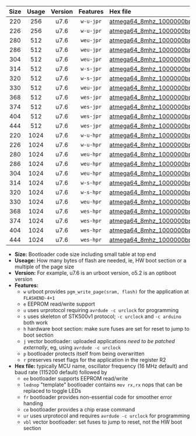 |Size|Usage|Version|Features|Hex file|
|:-:|:-:|:-:|:-:|:--|
|220|256|u7.6|`w-u-jpr`|[atmega64_8mhz_1000000bps_ur_vbl.hex](https://raw.githubusercontent.com/stefanrueger/urboot/main/atmega64_8mhz_1000000bps_ur_vbl.hex)|
|226|256|u7.6|`w-u-jpr`|[atmega64_8mhz_1000000bps_lednop_ur_vbl.hex](https://raw.githubusercontent.com/stefanrueger/urboot/main/atmega64_8mhz_1000000bps_lednop_ur_vbl.hex)|
|280|512|u7.6|`weu-jpr`|[atmega64_8mhz_1000000bps_ee_ur_vbl.hex](https://raw.githubusercontent.com/stefanrueger/urboot/main/atmega64_8mhz_1000000bps_ee_ur_vbl.hex)|
|286|512|u7.6|`weu-jpr`|[atmega64_8mhz_1000000bps_ee_lednop_ur_vbl.hex](https://raw.githubusercontent.com/stefanrueger/urboot/main/atmega64_8mhz_1000000bps_ee_lednop_ur_vbl.hex)|
|304|512|u7.6|`weu-jpr`|[atmega64_8mhz_1000000bps_ee_lednop_fr_ur_vbl.hex](https://raw.githubusercontent.com/stefanrueger/urboot/main/atmega64_8mhz_1000000bps_ee_lednop_fr_ur_vbl.hex)|
|314|512|u7.6|`w-s-jpr`|[atmega64_8mhz_1000000bps_vbl.hex](https://raw.githubusercontent.com/stefanrueger/urboot/main/atmega64_8mhz_1000000bps_vbl.hex)|
|320|512|u7.6|`w-s-jpr`|[atmega64_8mhz_1000000bps_lednop_vbl.hex](https://raw.githubusercontent.com/stefanrueger/urboot/main/atmega64_8mhz_1000000bps_lednop_vbl.hex)|
|330|512|u7.6|`weu-jpr`|[atmega64_8mhz_1000000bps_ee_lednop_fr_ce_ur_vbl.hex](https://raw.githubusercontent.com/stefanrueger/urboot/main/atmega64_8mhz_1000000bps_ee_lednop_fr_ce_ur_vbl.hex)|
|368|512|u7.6|`wes-jpr`|[atmega64_8mhz_1000000bps_ee_vbl.hex](https://raw.githubusercontent.com/stefanrueger/urboot/main/atmega64_8mhz_1000000bps_ee_vbl.hex)|
|374|512|u7.6|`wes-jpr`|[atmega64_8mhz_1000000bps_ee_lednop_vbl.hex](https://raw.githubusercontent.com/stefanrueger/urboot/main/atmega64_8mhz_1000000bps_ee_lednop_vbl.hex)|
|404|512|u7.6|`wes-jpr`|[atmega64_8mhz_1000000bps_ee_lednop_fr_vbl.hex](https://raw.githubusercontent.com/stefanrueger/urboot/main/atmega64_8mhz_1000000bps_ee_lednop_fr_vbl.hex)|
|444|512|u7.6|`wes-jpr`|[atmega64_8mhz_1000000bps_ee_lednop_fr_ce_vbl.hex](https://raw.githubusercontent.com/stefanrueger/urboot/main/atmega64_8mhz_1000000bps_ee_lednop_fr_ce_vbl.hex)|
|220|1024|u7.6|`w-u-hpr`|[atmega64_8mhz_1000000bps_ur.hex](https://raw.githubusercontent.com/stefanrueger/urboot/main/atmega64_8mhz_1000000bps_ur.hex)|
|226|1024|u7.6|`w-u-hpr`|[atmega64_8mhz_1000000bps_lednop_ur.hex](https://raw.githubusercontent.com/stefanrueger/urboot/main/atmega64_8mhz_1000000bps_lednop_ur.hex)|
|280|1024|u7.6|`weu-hpr`|[atmega64_8mhz_1000000bps_ee_ur.hex](https://raw.githubusercontent.com/stefanrueger/urboot/main/atmega64_8mhz_1000000bps_ee_ur.hex)|
|286|1024|u7.6|`weu-hpr`|[atmega64_8mhz_1000000bps_ee_lednop_ur.hex](https://raw.githubusercontent.com/stefanrueger/urboot/main/atmega64_8mhz_1000000bps_ee_lednop_ur.hex)|
|304|1024|u7.6|`weu-hpr`|[atmega64_8mhz_1000000bps_ee_lednop_fr_ur.hex](https://raw.githubusercontent.com/stefanrueger/urboot/main/atmega64_8mhz_1000000bps_ee_lednop_fr_ur.hex)|
|314|1024|u7.6|`w-s-hpr`|[atmega64_8mhz_1000000bps.hex](https://raw.githubusercontent.com/stefanrueger/urboot/main/atmega64_8mhz_1000000bps.hex)|
|320|1024|u7.6|`w-s-hpr`|[atmega64_8mhz_1000000bps_lednop.hex](https://raw.githubusercontent.com/stefanrueger/urboot/main/atmega64_8mhz_1000000bps_lednop.hex)|
|330|1024|u7.6|`weu-hpr`|[atmega64_8mhz_1000000bps_ee_lednop_fr_ce_ur.hex](https://raw.githubusercontent.com/stefanrueger/urboot/main/atmega64_8mhz_1000000bps_ee_lednop_fr_ce_ur.hex)|
|368|1024|u7.6|`wes-hpr`|[atmega64_8mhz_1000000bps_ee.hex](https://raw.githubusercontent.com/stefanrueger/urboot/main/atmega64_8mhz_1000000bps_ee.hex)|
|374|1024|u7.6|`wes-hpr`|[atmega64_8mhz_1000000bps_ee_lednop.hex](https://raw.githubusercontent.com/stefanrueger/urboot/main/atmega64_8mhz_1000000bps_ee_lednop.hex)|
|404|1024|u7.6|`wes-hpr`|[atmega64_8mhz_1000000bps_ee_lednop_fr.hex](https://raw.githubusercontent.com/stefanrueger/urboot/main/atmega64_8mhz_1000000bps_ee_lednop_fr.hex)|
|444|1024|u7.6|`wes-hpr`|[atmega64_8mhz_1000000bps_ee_lednop_fr_ce.hex](https://raw.githubusercontent.com/stefanrueger/urboot/main/atmega64_8mhz_1000000bps_ee_lednop_fr_ce.hex)|

- **Size:** Bootloader code size including small table at top end
- **Useage:** How many bytes of flash are needed, ie, HW boot section or a multiple of the page size
- **Version:** For example, u7.6 is an urboot version, o5.2 is an optiboot version
- **Features:**
  + `w` urboot provides `pgm_write_page(sram, flash)` for the application at `FLASHEND-4+1`
  + `e` EEPROM read/write support
  + `u` uses urprotocol requiring `avrdude -c urclock` for programming
  + `s` uses skeleton of STK500v1 protocol; `-c urclock` and `-c arduino` both work
  + `h` hardware boot section: make sure fuses are set for reset to jump to boot section
  + `j` vector bootloader: uploaded applications *need to be patched externally*, eg, using `avrdude -c urclock`
  + `p` bootloader protects itself from being overwritten
  + `r` preserves reset flags for the application in the register R2
- **Hex file:** typically MCU name, oscillator frequency (16 MHz default) and baud rate (115200 default) followed by
  + `ee` bootloader supports EEPROM read/write
  + `lednop` "template" bootloader contains `mov rx,rx` nops that can be replaced to toggle LEDs
  + `fr` bootloader provides non-essential code for smoother error handing
  + `ce` bootloader provides a chip erase command
  + `ur` uses urprotocol and requires `avrdude -c urclock` for programming
  + `vbl` vector bootloader: set fuses to jump to reset, not the HW boot section
